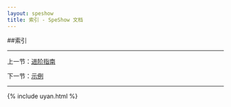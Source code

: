 ```yaml
---
layout: speshow
title: 索引 - SpeShow 文档
---
```


##索引

***********************************************************************

上一节：[进阶指南](advanced.html)

下一节：[示例](sample.html)

***********************************************************************

{% include uyan.html %}